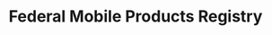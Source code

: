 ---
# This topic lives at
# https://digital.gov/topics/federal-mobile-products-registry

# Topic Title
title: "Federal Mobile Products Registry"

# description — keep it short and clear
# summary: ""

# Weight
weight: 1

# For more information on managing topics,
# see https://github.com/GSA/digitalgov.gov/wiki/topics
---